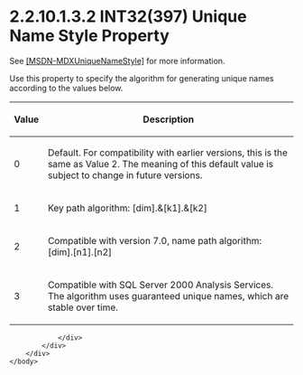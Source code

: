 <html dir="LTR" xmlns:mshelp="http://msdn.microsoft.com/mshelp" xmlns:ddue="http://ddue.schemas.microsoft.com/authoring/2003/5" xmlns:xlink="http://www.w3.org/1999/xlink" xmlns:tool="http://www.microsoft.com/tooltip">
    <head>
        <meta http-equiv="Content-Type" content="text/html; CHARSET=utf-8"></meta>
        <meta name="save" content="history"></meta>
        <title>2.2.10.1.3.2 INT32(397) Unique Name Style Property</title>
        <xml>
            <mshelp:toctitle title="2.2.10.1.3.2 INT32(397) Unique Name Style Property"></mshelp:toctitle>
            <mshelp:rltitle title="[MS-SSAS8]: INT32(397) Unique Name Style Property"></mshelp:rltitle>
            <mshelp:keyword index="A" term="bdc2df02-befb-4b1d-b5b7-9bb7b6d787f9"></mshelp:keyword>
            <mshelp:attr name="DCSext.ContentType" value="open specification"></mshelp:attr>
            <mshelp:attr name="AssetID" value="bdc2df02-befb-4b1d-b5b7-9bb7b6d787f9"></mshelp:attr>
            <mshelp:attr name="TopicType" value="kbRef"></mshelp:attr>
            <mshelp:attr name="DCSext.Title" value="[MS-SSAS8]: INT32(397) Unique Name Style Property" />
        </xml>
    </head>
    <body>
        <div id="header">
            <h1 class="heading">2.2.10.1.3.2 INT32(397) Unique Name Style Property</h1>
        </div>
        <div id="mainSection">
            <div id="mainBody">
                <div id="allHistory" class="saveHistory"></div>
                <div id="sectionSection0" class="section" name="collapseableSection">
                    

<p>See <a href="https://go.microsoft.com/fwlink/?linkid=864708">[MSDN-MDXUniqueNameStyle]</a>
for more information.</p>

<p>Use this property to specify the algorithm for generating
unique names according to the values below.</p>

<table>
 <thead>
  <tr>
   <th>
   <p>Value</p>
   </th>
   <th>
   <p>Description</p>
   </th>
  </tr>
 </thead>
 <tr>
  <td>
  <p>0</p>
  </td>
  <td>
  <p>Default. For compatibility with earlier versions, this
  is the same as Value 2. The meaning of this default value is subject to
  change in future versions.</p>
  </td>
 </tr>
 <tr>
  <td>
  <p>1</p>
  </td>
  <td>
  <p>Key path algorithm: [dim].&amp;[k1].&amp;[k2]</p>
  </td>
 </tr>
 <tr>
  <td>
  <p>2</p>
  </td>
  <td>
  <p>Compatible with version 7.0, name path algorithm:
  [dim].[n1].[n2]</p>
  </td>
 </tr>
 <tr>
  <td>
  <p>3</p>
  </td>
  <td>
  <p>Compatible with SQL Server 2000 Analysis Services. The
  algorithm uses guaranteed unique names, which are stable over time.</p>
  </td>
 </tr>
</table>


                </div>
            </div>
        </div>
    </body>
</html>